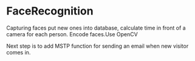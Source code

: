 # FaceRecognition
Capturing faces put new ones into database, calculate time in front of a camera for each person. Encode faces.Use OpenCV

Next step is to add MSTP function for sending an email when new visitor comes in.
